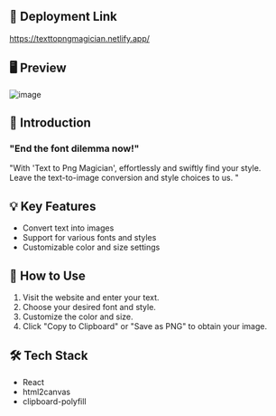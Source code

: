 ## 🚀 Deployment Link 

https://texttopngmagician.netlify.app/

## 🖥️ Preview

![image](https://github.com/YoHaiYo/Text-to-Png-Magician/assets/124754510/748a4c62-ce0c-46ec-adbd-ab7b934d2c7d)

## 🌟 Introduction 

### "End the font dilemma now!" ### 
"With 'Text to Png Magician', effortlessly and swiftly find your style.  
Leave the text-to-image conversion and style choices to us. "

## 💡 Key Features 

- Convert text into images
- Support for various fonts and styles
- Customizable color and size settings

## 📝 How to Use 

1. Visit the website and enter your text.
2. Choose your desired font and style.
3. Customize the color and size.
4. Click "Copy to Clipboard" or "Save as PNG" to obtain your image.

## 🛠️ Tech Stack 

- React
- html2canvas
- clipboard-polyfill
